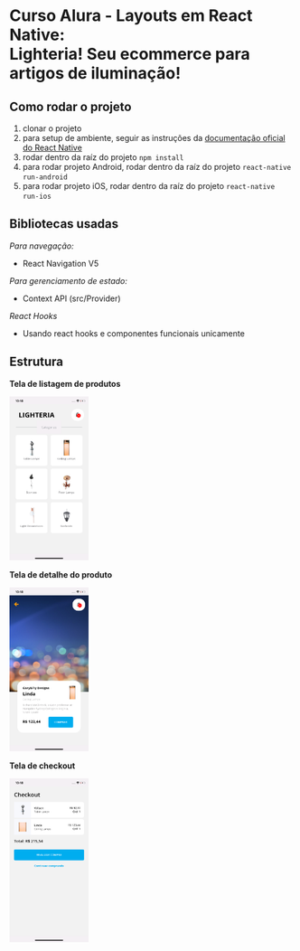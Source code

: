 # Curso Alura - Layouts em React Native:<br>Lighteria! Seu ecommerce para artigos de iluminação!

## Como rodar o projeto

1. clonar o projeto
1. para setup de ambiente, seguir as instruções da [documentação oficial do React Native](https://reactnative.dev/docs/environment-setup)
1. rodar dentro da raíz do projeto `npm install`
1. para rodar projeto Android, rodar dentro da raíz do projeto `react-native run-android`
1. para rodar projeto iOS, rodar dentro da raíz do projeto `react-native run-ios`

## Bibliotecas usadas

_Para navegação:_

- React Navigation V5

_Para gerenciamento de estado:_

- Context API (src/Provider)

_React Hooks_

- Usando react hooks e componentes funcionais unicamente

## Estrutura

**Tela de listagem de produtos**

<img width="140" height="290" src="/src/screenshots/listagem.png">

**Tela de detalhe do produto**

<img width="140" height="290" src="/src/screenshots/detalhes.png">

**Tela de checkout**

<img width="140" height="290" src="/src/screenshots/checkout.png">
